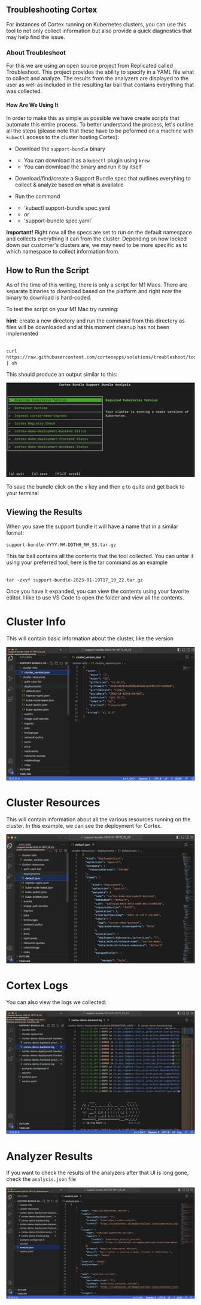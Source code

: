 ## Troubleshooting Cortex 

For instances of Cortex running on Kubernetes clusters, you can use this tool to not only collect information but also provide a quick diagnostics that may help find the issue.

### About Troubleshoot

For this we are using an open source project from Replicated called Troubleshoot. This project provides the ability to specify in a YAML file what to collect and analyze. The results from the analyzers are displayed to the user as well as included in the resulting tar ball that contains everything that was collected.

#### How Are We Using It

In order to make this as simple as possible we have create scripts that automate this entire process. To better understand the process, let's outline all the steps (please note that these have to be peformed on a machine with `kubectl` access to the cluster hosting Cortex):

- Download the `support-bundle` binary
- - You can download it as a `kubectl` plugin using `krew`
- - You can download the binary and run it by itself

- Download/find/create a Support Bundle spec that outlines everyhing to collect & analyze based on what is available 

- Run the command 
- - 'kubectl support-bundle spec.yaml
- - or
- - 'support-bundle spec.yaml`

**Important!** Right now all the specs are set to run on the default namespace and collects everything it can from the cluster. Depending on how locked down our customer's clusters are, we may need to be more specific as to which namespace to collect information from. 

## How to Run the Script

As of the time of this writing, there is only a script for M1 Macs. There are separate binaries to download based on the platform and right now the binary to download is hard-coded.

To test the script on your M1 Mac try running:

**hint:** create a new directory and run the command from this directory as files will be downloaded and at this moment cleanup has not been implemented

```shell

curl https://raw.githubusercontent.com/cortexapps/solutions/troubleshoot/tools/troubleshoot/scripts/darwin_arm.sh | sh

```
This should produce an output similar to this:

![output](img/output.png)

To save the bundle click on the `s` key and then `q` to quite and get back to your terminal

## Viewing the Results

When you save the support bundle it will have a name that in a similar format:

`support-bundle-YYYY-MM-DDTHH_MM_SS.tar.gz`

This tar ball contains all the contents that the tool collected. You can untar it using your preferred tool, here is the tar command as an example

```shell

tar -zxvf support-bundle-2023-01-19T17_19_22.tar.gz

```

Once you have it expanded, you can view the contents using your favorite editor. I like to use VS Code to open the folder and view all the contents.

# Cluster Info

This will contain basic information about the cluster, like the version

![Cluster Info](img/cluster_info.png)

# Cluster Resources

This will contain information about all the various resources running on the cluster. In this example, we can see the deployment for Cortex.

![Cluster Resources](img/cluster_resources.png)

# Cortex Logs

You can also view the logs we collected:

![Cortex Logs](img/cortex_log.png)

# Analyzer Results

If you want to check the results of the analyzers after that UI is long gone, check the `analysis.json` file

![Analysis](img/analysis_json.png)


